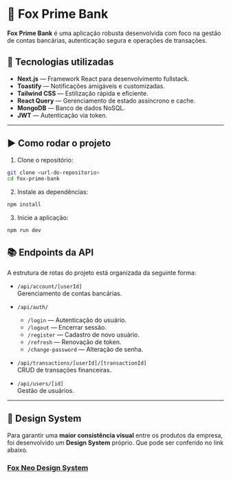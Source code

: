 # 🦊 Fox Prime Bank

**Fox Prime Bank** é uma aplicação robusta desenvolvida com foco na gestão de contas bancárias, autenticação segura e operações de transações.

## 🚀 Tecnologias utilizadas

- **Next.js** — Framework React para desenvolvimento fullstack.
- **Toastify** — Notificações amigáveis e customizadas.
- **Tailwind CSS** — Estilização rápida e eficiente.
- **React Query** — Gerenciamento de estado assíncrono e cache.
- **MongoDB** — Banco de dados NoSQL.
- **JWT** — Autenticação via token.

---

## ▶️ Como rodar o projeto

1. Clone o repositório:

```bash
git clone <url-do-repositorio>
cd fox-prime-bank
```

2. Instale as dependências:
```bash
npm install
```
3. Inicie a aplicação:
 ```bash
npm run dev
```
## 📚 Endpoints da API

A estrutura de rotas do projeto está organizada da seguinte forma:

- `/api/account/[userId]`  
  Gerenciamento de contas bancárias.

- `/api/auth/`
  - `/login` — Autenticação do usuário.
  - `/logout` — Encerrar sessão.
  - `/register` — Cadastro de novo usuário.
  - `/refresh` — Renovação de token.
  - `/change-password` — Alteração de senha.

- `/api/transactions/[userId]/[transactionId]`  
  CRUD de transações financeiras.

- `/api/users/[id]`  
  Gestão de usuários.

---

## 🎨 Design System

Para garantir uma **maior consistência visual** entre os produtos da empresa, foi desenvolvido um **Design System** próprio. Que pode ser conferido no link abaixo.

### [Fox Neo Design System](https://github.com/thalya-codes/fox-neo-design-system)
